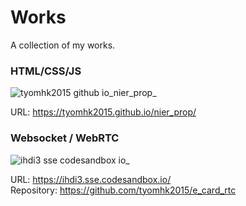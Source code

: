 # Works

A collection of my works.

### HTML/CSS/JS

![tyomhk2015 github io_nier_prop_](https://user-images.githubusercontent.com/35278730/171186823-ae7a96bd-6ced-48f6-b5f9-60124c4c074c.png)

URL: <a href="https://tyomhk2015.github.io/nier_prop/">https://tyomhk2015.github.io/nier_prop/</a>


### Websocket / WebRTC

![ihdi3 sse codesandbox io_](https://user-images.githubusercontent.com/35278730/171186991-a12a96c2-bf86-4441-9d86-52aa28c67fd7.png)

URL: <a href="https://ihdi3.sse.codesandbox.io/">https://ihdi3.sse.codesandbox.io/</a><br>
Repository: <a href="https://github.com/tyomhk2015/e_card_rtc">https://github.com/tyomhk2015/e_card_rtc</a>

